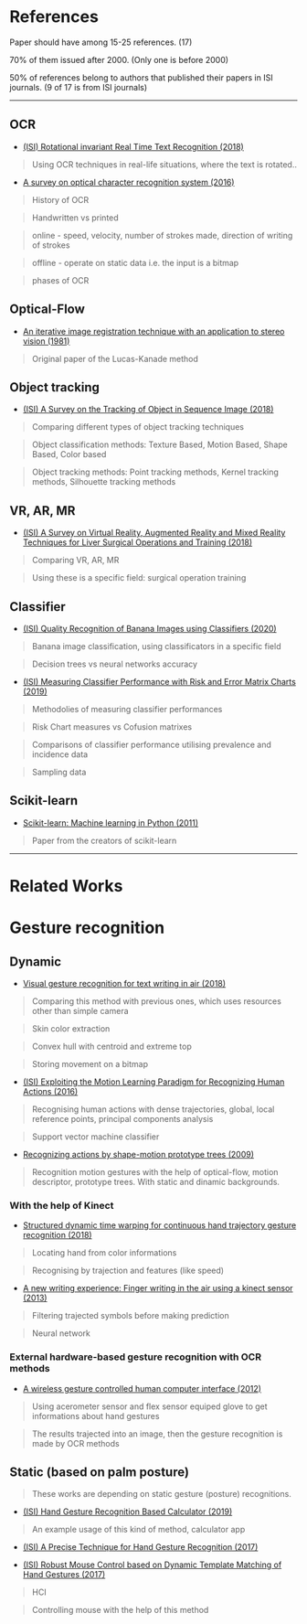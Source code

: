 # References

Paper should have among 15-25 references. (17)

70% of them issued after 2000. (Only one is before 2000)

50% of references belong to authors that published their papers in ISI journals. (9 of 17 is from ISI journals)

---

## OCR

* [(ISI) Rotational invariant Real Time Text Recognition (2018)](https://www.uni-miskolc.hu/~qgenagyd/publication_references/Rotational-invariant-Real-Time-Text-Recognition-ISI.pdf)

>Using OCR techniques in real-life situations, where the text is rotated.. 

* [A survey on optical character recognition system (2016)](https://www.uni-miskolc.hu/~qgenagyd/publication_references/survey_of_ocr.pdf)

>History of OCR

>Handwritten vs printed

>online - speed, velocity, number of strokes made, direction of writing of strokes

>offline - operate on static data i.e. the input is a bitmap

>phases of OCR


## Optical-Flow

* [An iterative image registration technique with an application to stereo vision (1981)](https://www.uni-miskolc.hu/~qgenagyd/publication_references/lucas_kanade-1981.pdf)

>Original paper of the Lucas-Kanade method

## Object tracking

* [(ISI) A Survey on the Tracking of Object in Sequence Image (2018)](https://www.uni-miskolc.hu/~qgenagyd/publication_references/tracking-object-survey-ISI.pdf)

>Comparing different types of object tracking techniques

>Object classification methods: Texture Based, Motion Based, Shape Based, Color based

>Object tracking methods: Point tracking methods, Kernel tracking methods, Silhouette tracking methods

## VR, AR, MR

* [(ISI) A Survey on Virtual Reality, Augmented Reality and Mixed Reality Techniques for Liver Surgical Operations and Training (2018)](https://www.uni-miskolc.hu/~qgenagyd/publication_references/AR-Liver-Surgical-Operations-ISI.pdf)

>Comparing VR, AR, MR

>Using these is a specific field: surgical operation training

## Classifier

* [(ISI) Quality Recognition of Banana Images using Classifiers (2020)](https://www.uni-miskolc.hu/~qgenagyd/publication_references/banana_recognition-ISI.pdf)

>Banana image classification, using classificators in a specific field

>Decision trees vs neural networks accuracy

* [(ISI) Measuring Classifier Performance with Risk and Error Matrix Charts (2019)](https://www.uni-miskolc.hu/~qgenagyd/publication_references/Measuring-classifier-performance-ISI.pdf)

>Methodolies of measuring classifier performances

>Risk Chart measures vs Cofusion matrixes

>Comparisons of classifier performance utilising prevalence and incidence data

>Sampling data

## Scikit-learn

* [Scikit-learn: Machine learning in Python (2011)](https://www.uni-miskolc.hu/~qgenagyd/publication_references/Scikit-learn-Machine-Learning-in-Python.pdf)

>Paper from the creators of scikit-learn

---

# Related Works

# Gesture recognition

## Dynamic

* [Visual gesture recognition for text writing in air (2018)](https://www.uni-miskolc.hu/~qgenagyd/publication_references/Visual-Gesture-Recognition-for-Text-writing-in-Air.pdf)

>Comparing this method with previous ones, which uses resources other than simple camera

>Skin color extraction

>Convex hull with centroid and extreme top

>Storing movement on a bitmap

* [(ISI) Exploiting the Motion Learning Paradigm for Recognizing Human Actions (2016)](https://www.uni-miskolc.hu/~qgenagyd/publication_references/Exploiting-the-Motion-Learning-Paradigm-for-Recognizing-Human%20Actions-ISI.pdf)

>Recognising human actions with dense trajectories, global, local reference points, principal components analysis

>Support vector machine classifier

* [Recognizing actions by shape-motion prototype trees (2009)](https://www.uni-miskolc.hu/~qgenagyd/publication_references/Recognizing%20Actions%20by%20Shape-Motion%20Prototype%20Trees.pdf)

>Recognition motion gestures with the help of optical-flow, motion descriptor, prototype trees. With static and dinamic backgrounds.

### With the help of Kinect

* [Structured dynamic time warping for continuous hand trajectory gesture recognition (2018)](https://www.uni-miskolc.hu/~qgenagyd/publication_references/Structured-Dynamic-Time-Warping-for-Continuous-Hand-Trajectory-Gesture.pdf)

>Locating hand from color informations

>Recognising by trajection and features (like speed)

* [A new writing experience: Finger writing in the air using a kinect sensor (2013)](https://www.uni-miskolc.hu/~qgenagyd/publication_references/Finger-Writing-in-the-Air-Using-a-Kinect-Sensor.pdf)

>Filtering trajected symbols before making prediction

>Neural network

### External hardware-based gesture recognition with OCR methods

* [A wireless gesture controlled human computer interface (2012)](https://www.uni-miskolc.hu/~qgenagyd/publication_references/wireless-gesture.pdf)

> Using acerometer sensor and flex sensor equiped glove to get informations about hand gestures

> The results trajected into an image, then the gesture recognition is made by OCR methods

## Static (based on palm posture)

>These works are depending on static gesture (posture) recognitions.

* [(ISI) Hand Gesture Recognition Based Calculator (2019)](https://www.uni-miskolc.hu/~qgenagyd/publication_references/hand-gesture-based-calculator-ISI.pdf)

>An example usage of this kind of method, calculator app

* [(ISI) A Precise Technique for Hand Gesture Recognition (2017)](https://www.uni-miskolc.hu/~qgenagyd/publication_references/A-Precise-Technique-for-Hand-Gesture-Recognition-ISI.pdf)

>

* [(ISI) Robust Mouse Control based on Dynamic Template Matching of Hand Gestures (2017)](https://www.uni-miskolc.hu/~qgenagyd/publication_references/Robust-Mouse-Control-based-on-Dynamic-Template-ISI.pdf)

>HCI

>Controlling mouse with the help of this method
